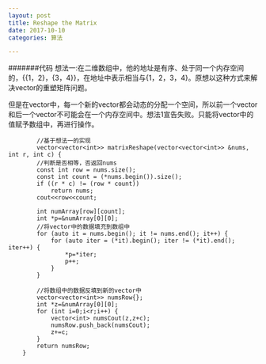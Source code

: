 ```yaml
---
layout: post
title: Reshape the Matrix
date: 2017-10-10
categories: 算法

---
```

#######代码
想法一:在二维数组中，他的地址是有序、处于同一个内存空间的，{{1，2}，{3，4}}，在地址中表示相当与{1，2，3，4}。原想以这种方式来解决vector的重塑矩阵问题。

但是在vector中，每一个新的vector都会动态的分配一个空间，所以前一个vector和后一个vector不可能会在一个内存空间中。想法1宣告失败。只能将vector中的值赋予数组中，再进行操作。


```language
		//基于想法一的实现
        vector<vector<int>> matrixReshape(vector<vector<int>> &nums, int r, int c) {
        //判断是否相等，否返回nums
        const int row = nums.size();
        const int count = (*nums.begin()).size();
        if ((r * c) != (row * count))
            return nums;
        cout<<row<<count;

        int numArray[row][count];
        int *p=&numArray[0][0];
		//将vector中的数据填充到数组中
        for (auto it = nums.begin(); it != nums.end(); it++) {
            for (auto iter = (*it).begin(); iter != (*it).end(); iter++) {
                *p=*iter;
                p++;
            }
        }

		//将数组中的数据反填到新的vector中
        vector<vector<int>> numsRow{};
        int *z=&numArray[0][0];
        for (int i=0;i<r;i++) {
            vector<int> numsCout(z,z+c);
            numsRow.push_back(numsCout);
            z+=c;
        }
        return numsRow;
    }
```